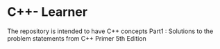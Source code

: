 # C++- Learner 
The repository is intended to have C++ concepts
Part1 : Solutions to the problem statements from C++ Primer 5th Edition
